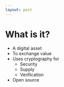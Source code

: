 ```yaml
---
layout: post
---
```


# What is it?

* A digital asset
* To exchange value
* Uses cryptography for
  * Security
  * Supply
  * Verification
* Open source
